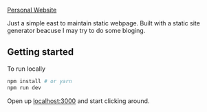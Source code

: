 [Personal Website](https://www.mitchelwassler.com/)

Just a simple east to maintain static webpage. Built with a static site generator beacuse I may try to do some bloging.

## Getting started

To run locally
```bash
npm install # or yarn
npm run dev
```

Open up [localhost:3000](http://localhost:3000) and start clicking around.
